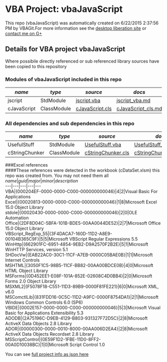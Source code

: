 # VBA Project: vbaJavaScript
This repo (vbaJavaScript) was automatically created on 6/22/2015 2:37:56 PM by VBAGit.For more information see the [desktop liberation site](http://ramblings.mcpher.com/Home/excelquirks/drivesdk/gettinggithubready "desktop liberation") or [contact me on G+](https://plus.google.com/+BruceMcpherson "Bruce McPherson - GDE")  
## Details for VBA project vbaJavaScript
Where possibile directly referenced or sub referenced library sources have been copied to this repository  
### Modules of vbaJavaScript included in this repo
*name*|*type*|*source*|*docs*  
---|---|---|---  
jscript|StdModule|[jscript.vba](scripts/jscript.vba "script source")|[jscript_vba.md](scripts/jscript_vba.md "script docs")  
cJavaScript|ClassModule|[cJavaScript.cls](scripts/cJavaScript.cls "script source")|[cJavaScript_cls.md](scripts/cJavaScript_cls.md "script docs")  
  
### All dependencies and sub dependencies in this repo  
*name*|*type*|*source*|*docs*  
---|---|---|---  
UsefulStuff|StdModule|[UsefulStuff.vba](libraries/UsefulStuff.vba "library source")|[UsefulStuff_vba.md](libraries/UsefulStuff_vba.md "library docs")  
cStringChunker|ClassModule|[cStringChunker.cls](libraries/cStringChunker.cls "library source")|[cStringChunker_cls.md](libraries/cStringChunker_cls.md "library docs")  
  
###Excel references  
####These references were detected in the workbook (cDataSet.xlsm) this repo was created from. You may not need them all  
*name*|*guid*|*major*|*minor*|*description*  
---|---|---|---|---  
VBA|{000204EF-0000-0000-C000-000000000046}|4|2|Visual Basic For Applications  
Excel|{00020813-0000-0000-C000-000000000046}|1|8|Microsoft Excel 15.0 Object Library  
stdole|{00020430-0000-0000-C000-000000000046}|2|0|OLE Automation  
Office|{2DF8D04C-5BFA-101B-BDE5-00AA0044DE52}|2|7|Microsoft Office 15.0 Object Library  
VBScript_RegExp_55|{3F4DACA7-160D-11D2-A8E9-00104B365C9F}|5|5|Microsoft VBScript Regular Expressions 5.5  
WinHttp|{662901FC-6951-4854-9EB2-D9A2570F2B2E}|5|1|Microsoft WinHTTP Services, version 5.1  
SHDocVw|{EAB22AC0-30C1-11CF-A7EB-0000C05BAE0B}|1|1|Microsoft Internet Controls  
MSHTML|{3050F1C5-98B5-11CF-BB82-00AA00BDCE0B}|4|0|Microsoft HTML Object Library  
MSForms|{0D452EE1-E08F-101A-852E-02608C4D0BB4}|2|0|Microsoft Forms 2.0 Object Library  
MSXML2|{F5078F18-C551-11D3-89B9-0000F81FE221}|6|0|Microsoft XML, v6.0  
MSComctlLib|{831FDD16-0C5C-11D2-A9FC-0000F8754DA1}|2|1|Microsoft Windows Common Controls 6.0 (SP6)  
VBIDE|{0002E157-0000-0000-C000-000000000046}|5|3|Microsoft Visual Basic for Applications Extensibility 5.3  
ADODB|{2A75196C-D9EB-4129-B803-931327F72D5C}|2|8|Microsoft ActiveX Data Objects 2.8 Library  
ADOR|{00000300-0000-0010-8000-00AA006D2EA4}|2|8|Microsoft ActiveX Data Objects Recordset 2.8 Library  
MSScriptControl|{0E59F1D2-1FBE-11D0-8FF2-00A0D10038BC}|1|0|Microsoft Script Control 1.0  
  
  
You can see [full project info as json here](info.json)